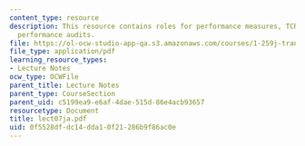 ```yaml
---
content_type: resource
description: This resource contains roles for performance measures, TCRP report 88,
  performance audits.
file: https://ol-ocw-studio-app-qa.s3.amazonaws.com/courses/1-259j-transit-management-fall-2006/0f5528dfdc14dda10f21286b9f86ac0e_lect07ja.pdf
file_type: application/pdf
learning_resource_types:
- Lecture Notes
ocw_type: OCWFile
parent_title: Lecture Notes
parent_type: CourseSection
parent_uid: c5199ea9-e6af-4dae-515d-86e4acb93657
resourcetype: Document
title: lect07ja.pdf
uid: 0f5528df-dc14-dda1-0f21-286b9f86ac0e
---
```

